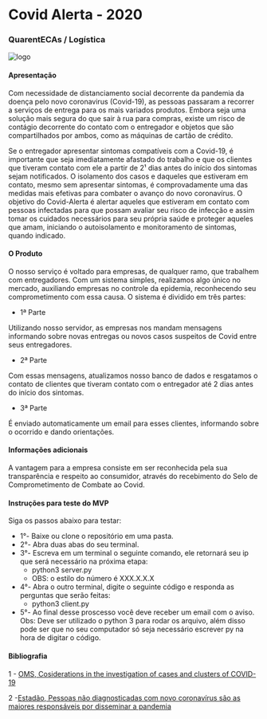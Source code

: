 # Covid Alerta - 2020
### QuarentECAs / Logística

![logo](https://i.ibb.co/QNWdW5d/logo-sem-bolaa.png)

#### Apresentação 

Com  necessidade de distanciamento social decorrente da pandemia da doença pelo novo coronavirus (Covid-19), as pessoas passaram a recorrer a serviços de entrega para os mais variados produtos. Embora seja uma solução mais segura do que sair à rua para compras, existe um risco de contágio decorrente do contato com o entregador e objetos que são compartilhados por ambos, como as máquinas de cartão de crédito.

Se o entregador apresentar sintomas compatíveis com a Covid-19, é importante que seja imediatamente afastado do trabalho e que os clientes que tiveram contato com ele a partir de 2¹ dias antes do início dos sintomas sejam notificados.
O isolamento dos casos e daqueles que estiveram em contato, mesmo sem apresentar sintomas, é comprovadamente uma das medidas mais efetivas para combater o avanço do novo coronavírus.
O objetivo do Covid-Alerta é alertar aqueles que estiveram em contato com pessoas infectadas para que possam avaliar seu risco de infecção e assim tomar os cuidados necessários para seu própria saúde e proteger aqueles que amam, iniciando o autoisolamento e monitoramento de sintomas, quando indicado.



#### O Produto

O nosso serviço é voltado para empresas, de qualquer ramo, que trabalhem com entregadores. Com um sistema simples, realizamos algo único no mercado, auxiliando empresas no controle da epidemia, reconhecendo seu comprometimento com essa causa. O sistema é dividido em três partes:

- 1ª Parte

Utilizando nosso servidor, as empresas nos mandam mensagens informando sobre novas entregas ou novos casos suspeitos de Covid entre seus entregadores.

- 2ª Parte

Com essas mensagens, atualizamos nosso banco de dados e resgatamos o contato de clientes que tiveram contato com o entregador até 2 dias antes do início dos sintomas. 

- 3ª Parte 

É enviado automaticamente um email para esses clientes, informando sobre o ocorrido e dando orientações.


#### Informações adicionais 



A vantagem para a empresa consiste em ser reconhecida pela sua transparência e respeito ao consumidor, através do recebimento do Selo de Comprometimento de Combate ao Covid.




#### Instruções para teste do MVP

Siga os passos abaixo para testar:

- 1°- Baixe ou clone o repositório em uma pasta.
- 2°- Abra duas abas do seu terminal.
- 3°- Escreva em um terminal o seguinte comando, ele retornará seu ip que será necessário na próxima etapa:
    - python3 server.py
    - OBS: o estilo do número é XXX.X.X.X
- 4°- Abra o outro terminal, digite o seguinte código e responda as perguntas que serão feitas:
    - python3 client.py
- 5°- Ao final desse proscesso você deve receber um email com o aviso.
 Obs: Deve ser utilizado o python 3 para rodar os arquivo, além disso pode ser que no seu computador só seja necessário escrever py na hora de digitar o código.



#### Bibliografia

1 - [OMS, Cosiderations in the investigation of cases and clusters of COVID-19](https://apps.who.int/iris/bitstream/handle/10665/331668/WHO-2019-nCoV-cases_clusters_investigation-2020.2-eng.pdf?sequence=1&isAllowed=y)
 

2 -[Estadão, Pessoas não diagnosticadas com novo coronavírus são as maiores responsáveis por disseminar a pandemia](https://saude.estadao.com.br/noticias/geral,pessoas-nao-diagnosticadas-com-novo-coronavirus-sao-as-maiores-responsaveis-por-disseminar-epidemia,70003235348)
